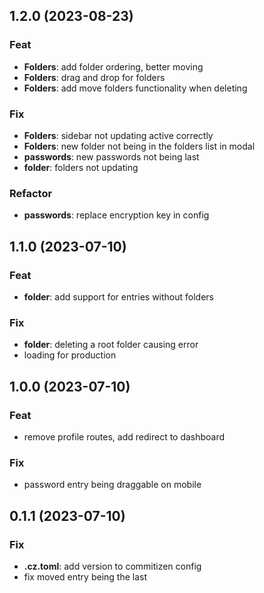 ## 1.2.0 (2023-08-23)

### Feat

- **Folders**: add folder ordering, better moving
- **Folders**: drag and drop for folders
- **Folders**: add move folders functionality when deleting

### Fix

- **Folders**: sidebar not updating active correctly
- **Folders**: new folder not being in the folders list in modal
- **passwords**: new passwords not being last
- **folder**: folders not updating

### Refactor

- **passwords**: replace encryption key in config

## 1.1.0 (2023-07-10)

### Feat

- **folder**: add support for entries without folders

### Fix

- **folder**: deleting a root folder causing error
- loading for production

## 1.0.0 (2023-07-10)

### Feat

- remove profile routes, add redirect to dashboard

### Fix

- password entry being draggable on mobile

## 0.1.1 (2023-07-10)

### Fix

- **.cz.toml**: add version to commitizen config
- fix moved entry being the last
